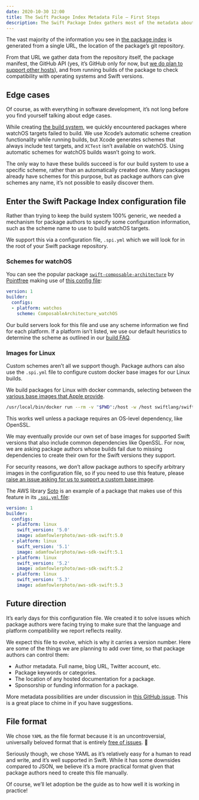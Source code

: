 ```yaml
---
date: 2020-10-30 12:00
title: The Swift Package Index Metadata File – First Steps
description: The Swift Package Index gathers most of the metadata about a package from external sources. The package manifest, the git repository, and GitHub. But, there are some things we need to know that are specific to the Swift Package Index. Learn how to take advantage of the extra settings available to your package.
---
```


The vast majority of the information you see in [the package index][1] is generated from a single URL, the location of the package’s git repository.

From that URL we gather data from the repository itself, the package manifest, the GitHub API (yes, it’s GitHub only for now, but [we do plan to support other hosts][2]), and from running builds of the package to check compatibility with operating systems and Swift versions.

## Edge cases

Of course, as with everything in software development, it’s not long before you find yourself talking about edge cases.

While creating [the build system][3], we quickly encountered packages where watchOS targets failed to build. We use Xcode’s automatic scheme creation functionality while running builds, but Xcode generates schemes that always include test targets, and `XCTest` isn’t available on watchOS. Using automatic schemes for watchOS builds wasn’t going to work.

The only way to have these builds succeed is for our build system to use a specific scheme, rather than an automatically created one. Many packages already have schemes for this purpose, but as package authors can give schemes any name, it’s not possible to easily discover them.

## Enter the Swift Package Index configuration file

Rather than trying to keep the build system 100% generic, we needed a mechanism for package authors to specify some configuration information, such as the scheme name to use to build watchOS targets.

We support this via a configuration file, `.spi.yml` which we will look for in the root of your Swift package repository.

### Schemes for watchOS

You can see the popular package [`swift-composable-architecture`][4] by [Pointfree][5] making use of [this config file][6]:

```yaml
version: 1
builder:
  configs:
  - platform: watchos
    scheme: ComposableArchitecture_watchOS
```

Our build servers look for this file and use any scheme information we find for each platform. If a platform isn’t listed, we use our default heuristics to determine the scheme as outlined in our [build FAQ][7].

### Images for Linux

Custom schemes aren’t all we support though. Package authors can also use the `.spi.yml` file to configure custom docker base images for our Linux builds.

We build packages for Linux with docker commands, selecting between the [various base images that Apple provide][8].

```bash
/usr/local/bin/docker run --rm -v "$PWD":/host -w /host swiftlang/swift:5.2.4 swift build --enable-test-discovery
```

This works well unless a package requires an OS-level dependency, like OpenSSL.

We may eventually provide our own set of base images for supported Swift versions that also include common dependencies like OpenSSL. For now, we are asking package authors whose builds fail due to missing dependencies to create their own for the Swift versions they support.

For security reasons, we don’t allow package authors to specify arbitrary images in the configuration file, so if you need to use this feature, please [raise an issue asking for us to support a custom base image][9].

The AWS library [Soto][10] is an example of a package that makes use of this feature in its [`.spi.yml` file][11]:

```yaml
version: 1
builder:
  configs:
  - platform: linux
    swift_version: '5.0'
    image: adamfowlerphoto/aws-sdk-swift:5.0
  - platform: linux
    swift_version: '5.1'
    image: adamfowlerphoto/aws-sdk-swift:5.1
  - platform: linux
    swift_version: '5.2'
    image: adamfowlerphoto/aws-sdk-swift:5.2
  - platform: linux
    swift_version: '5.3'
    image: adamfowlerphoto/aws-sdk-swift:5.3
```

## Future direction

It’s early days for this configuration file. We created it to solve issues which package authors were facing trying to make sure that the language and platform compatibility we report reflects reality.

We expect this file to evolve, which is why it carries a version number. Here are some of the things we are planning to add over time, so that package authors can control them:

- Author metadata. Full name, blog URL, Twitter account, etc.
- Package keywords or categories.
- The location of any hosted documentation for a package.
- Sponsorship or funding information for a package.

More metadata possibilities are under discussion in [this GitHub issue][12]. This is a great place to chime in if you have suggestions.

## File format

We chose `YAML` as the file format because it is an uncontroversial, universally beloved format that is entirely [free of issues][13]. 😬

Seriously though, we chose YAML as it’s relatively easy for a human to read and write, and it’s well supported in Swift. While it has some downsides compared to JSON, we believe it’s a more practical format given that package authors need to create this file manually.

Of course, we’ll let adoption be the guide as to how well it is working in practice!

[1]: https://swiftpackageindex.com
[2]: https://github.com/SwiftPackageIndex/SwiftPackageIndex-Server/issues/485
[3]: posts/launching-language-and-platform-package-compatibility
[4]: https://github.com/pointfreeco/swift-composable-architecture
[5]: https://www.pointfree.co
[6]: https://github.com/pointfreeco/swift-composable-architecture/blob/main/.spi.yml
[7]: https://swiftpackageindex.com/docs/builds#built-how
[8]: https://hub.docker.com/r/swiftlang/swift
[9]: https://github.com/SwiftPackageIndex/SwiftPackageIndex-Server/issues/new
[10]: https://swiftpackageindex.com/soto-project/soto
[11]: https://github.com/soto-project/soto/blob/main/.spi.yml
[12]: https://github.com/SwiftPackageIndex/SwiftPackageIndex-Server/issues/435
[13]: https://www.arp242.net/yaml-config.html
